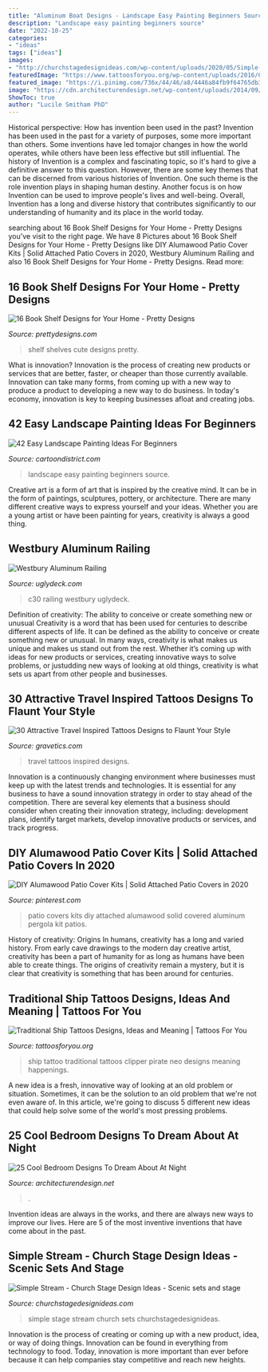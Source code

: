 ```yaml
---
title: "Aluminum Boat Designs - Landscape Easy Painting Beginners Source"
description: "Landscape easy painting beginners source"
date: "2022-10-25"
categories:
- "ideas"
tags: ["ideas"]
images:
- "http://churchstagedesignideas.com/wp-content/uploads/2020/05/Simple-Stream-Stage-Design.jpg"
featuredImage: "https://www.tattoosforyou.org/wp-content/uploads/2016/02/Traditional-Clipper-Ship-Tattoo.jpg"
featured_image: "https://i.pinimg.com/736x/44/46/a8/4446a84fb9f64765db3f49ac2a4d9726.jpg"
image: "https://cdn.architecturendesign.net/wp-content/uploads/2014/09/18-round-velvet-elegant-bed.jpg"
ShowToc: true
author: "Lucile Smitham PhD"
---
```



Historical perspective: How has invention been used in the past?
Invention has been used in the past for a variety of purposes, some more important than others. Some inventions have led tomajor changes in how the world operates, while others have been less effective but still influential. The history of Invention is a complex and fascinating topic, so it's hard to give a definitive answer to this question. However, there are some key themes that can be discerned from various histories of Invention. One such theme is the role invention plays in shaping human destiny. Another focus is on how Invention can be used to improve people's lives and well-being. Overall, Invention has a long and diverse history that contributes significantly to our understanding of humanity and its place in the world today.

	

		
searching about 16 Book Shelf Designs for Your Home - Pretty Designs you've visit to the right page. We have 8 Pictures about 16 Book Shelf Designs for Your Home - Pretty Designs like DIY Alumawood Patio Cover Kits | Solid Attached Patio Covers in 2020, Westbury Aluminum Railing and also 16 Book Shelf Designs for Your Home - Pretty Designs. Read more:
		
    
## 16 Book Shelf Designs For Your Home - Pretty Designs

<img loading=lazy src="http://www.prettydesigns.com/wp-content/uploads/2014/10/Cute-Book-Shelves.jpg" onerror="this.onerror=null;this.src='https://tse4.mm.bing.net/th?id=OIP.NfW3fs-KjpCkdNMnJqktBQHaMi&amp;pid=15.1';" alt="16 Book Shelf Designs for Your Home - Pretty Designs">

_Source: prettydesigns.com_

>shelf shelves cute designs pretty. 

	

What is innovation?
Innovation is the process of creating new products or services that are better, faster, or cheaper than those currently available. Innovation can take many forms, from coming up with a new way to produce a product to developing a new way to do business. In today's economy, innovation is key to keeping businesses afloat and creating jobs.

    
## 42 Easy Landscape Painting Ideas For Beginners

<img loading=lazy src="http://www.cartoondistrict.com/wp-content/uploads/2017/07/Easy-Landscape-Painting-Ideas-For-Beginners9.jpg" onerror="this.onerror=null;this.src='https://tse1.mm.bing.net/th?id=OIP.gW8-elCs0yOx56ULqchppAHaKL&amp;pid=15.1';" alt="42 Easy Landscape Painting Ideas For Beginners">

_Source: cartoondistrict.com_

>landscape easy painting beginners source. 

	

Creative art is a form of art that is inspired by the creative mind. It can be in the form of paintings, sculptures, pottery, or architecture. There are many different creative ways to express yourself and your ideas. Whether you are a young artist or have been painting for years, creativity is always a good thing.

    
## Westbury Aluminum Railing

<img loading=lazy src="https://uglydeck.com/wp-content/uploads/2020/03/RivieraOpen1.jpg" onerror="this.onerror=null;this.src='https://tse3.mm.bing.net/th?id=OIP.6YcJUB13zFwP_qA3UxWpOwHaFj&amp;pid=15.1';" alt="Westbury Aluminum Railing">

_Source: uglydeck.com_

>c30 railing westbury uglydeck. 

	

Definition of creativity: The ability to conceive or create something new or unusual
Creativity is a word that has been used for centuries to describe different aspects of life. It can be defined as the ability to conceive or create something new or unusual. In many ways, creativity is what makes us unique and makes us stand out from the rest. Whether it’s coming up with ideas for new products or services, creating innovative ways to solve problems, or justudding new ways of looking at old things, creativity is what sets us apart from other people and businesses.

    
## 30 Attractive Travel Inspired Tattoos Designs To Flaunt Your Style

<img loading=lazy src="http://www.gravetics.com/wp-content/uploads/2017/05/Travel-Inspired-Tattoos-traveltattoos.jpg" onerror="this.onerror=null;this.src='https://tse1.mm.bing.net/th?id=OIP.yTyGJTRYgikZIdKT6xT1YQHaHa&amp;pid=15.1';" alt="30 Attractive Travel Inspired Tattoos Designs to Flaunt Your Style">

_Source: gravetics.com_

>travel tattoos inspired designs. 

	

Innovation is a continuously changing environment where businesses must keep up with the latest trends and technologies. It is essential for any business to have a sound innovation strategy in order to stay ahead of the competition. There are several key elements that a business should consider when creating their innovation strategy, including: development plans, identify target markets, develop innovative products or services, and track progress.

    
## DIY Alumawood Patio Cover Kits | Solid Attached Patio Covers In 2020

<img loading=lazy src="https://i.pinimg.com/736x/44/46/a8/4446a84fb9f64765db3f49ac2a4d9726.jpg" onerror="this.onerror=null;this.src='https://tse3.mm.bing.net/th?id=OIP.i_HywQMD-Zn_VqokT8k4RwHaF7&amp;pid=15.1';" alt="DIY Alumawood Patio Cover Kits | Solid Attached Patio Covers in 2020">

_Source: pinterest.com_

>patio covers kits diy attached alumawood solid covered aluminum pergola kit patios. 

	

History of creativity: Origins
In humans, creativity has a long and varied history. From early cave drawings to the modern day creative artist, creativity has been a part of humanity for as long as humans have been able to create things. The origins of creativity remain a mystery, but it is clear that creativity is something that has been around for centuries.

    
## Traditional Ship Tattoos Designs, Ideas And Meaning | Tattoos For You

<img loading=lazy src="https://www.tattoosforyou.org/wp-content/uploads/2016/02/Traditional-Clipper-Ship-Tattoo.jpg" onerror="this.onerror=null;this.src='https://tse4.mm.bing.net/th?id=OIP.7O4Sz649VLOEpL4jYPtWhgHaJ4&amp;pid=15.1';" alt="Traditional Ship Tattoos Designs, Ideas and Meaning | Tattoos For You">

_Source: tattoosforyou.org_

>ship tattoo traditional tattoos clipper pirate neo designs meaning happenings. 

	

A new idea is a fresh, innovative way of looking at an old problem or situation. Sometimes, it can be the solution to an old problem that we're not even aware of. In this article, we're going to discuss 5 different new ideas that could help solve some of the world's most pressing problems.

    
## 25 Cool Bedroom Designs To Dream About At Night

<img loading=lazy src="https://cdn.architecturendesign.net/wp-content/uploads/2014/09/18-round-velvet-elegant-bed.jpg" onerror="this.onerror=null;this.src='https://tse1.mm.bing.net/th?id=OIP.jitgndKbMNPfPxANAJ5B_AHaHa&amp;pid=15.1';" alt="25 Cool Bedroom Designs To Dream About At Night">

_Source: architecturendesign.net_

>. 

	

Invention ideas are always in the works, and there are always new ways to improve our lives. Here are 5 of the most inventive inventions that have come about in the past.

    
## Simple Stream - Church Stage Design Ideas - Scenic Sets And Stage

<img loading=lazy src="http://churchstagedesignideas.com/wp-content/uploads/2020/05/Simple-Stream-Stage-Design.jpg" onerror="this.onerror=null;this.src='https://tse4.mm.bing.net/th?id=OIP.OAeGnC_o-zpdTlAKbTv1XwHaDv&amp;pid=15.1';" alt="Simple Stream - Church Stage Design Ideas - Scenic sets and stage">

_Source: churchstagedesignideas.com_

>simple stage stream church sets churchstagedesignideas. 

	

Innovation is the process of creating or coming up with a new product, idea, or way of doing things. Innovation can be found in everything from technology to food. Today, innovation is more important than ever before because it can help companies stay competitive and reach new heights.

